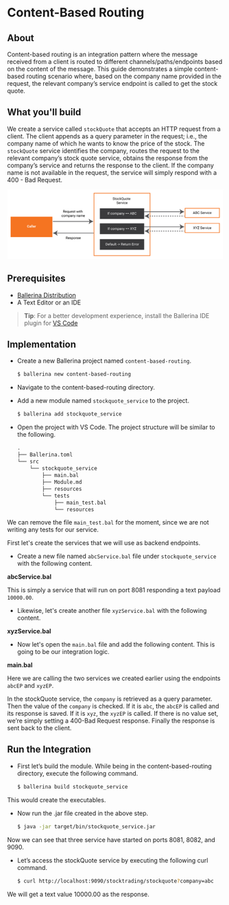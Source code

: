 # Content-Based Routing

## About

Content-based routing is an integration pattern where the message received from a client is routed to different channels/paths/endpoints based on the content of the message. This guide demonstrates a simple content-based routing scenario where, based on the company name provided in the request, the relevant company’s service endpoint is called to get the stock quote.

## What you'll build

We create a service called `stockQuote` that accepts an HTTP request from a client. The client appends as a query parameter in the request; i.e., the company name of which he wants to know the price of the stock. The `stockQuote` service identifies the company, routes the request to the relevant company’s stock quote service, obtains the response from the company’s service and returns the response to the client. If the company name is not available in the request, the service will simply respond with a 400 - Bad Request.

![cbr](../../../../assets/img/content_based_routing.jpg)

## Prerequisites

- [Ballerina Distribution](https://ballerina.io/learn/getting-started/)
- A Text Editor or an IDE 
> **Tip**: For a better development experience, install the Ballerina IDE plugin for [VS Code](https://marketplace.visualstudio.com/items?itemName=ballerina.ballerina)
	
## Implementation

* Create a new Ballerina project named `content-based-routing`.

    ```bash
    $ ballerina new content-based-routing
    ```

* Navigate to the content-based-routing directory.

* Add a new module named `stockquote_service` to the project.

    ```bash
    $ ballerina add stockquote_service
    ```

* Open the project with VS Code. The project structure will be similar to the following.

    ```shell
    .
    ├── Ballerina.toml
    └── src
        └── stockquote_service
            ├── main.bal
            ├── Module.md
            ├── resources
            └── tests
                ├── main_test.bal
                └── resources
    ```

We can remove the file `main_test.bal` for the moment, since we are not writing any tests for our service.

First let's create the services that we will use as backend endpoints.

* Create a new file named `abcService.bal` file under `stockquote_service` with the following content.

**abcService.bal**

<!-- INCLUDE_CODE: src/stockquote_service/abcService.bal -->

This is simply a service that will run on port 8081 responding a text payload `10000.00`.

* Likewise, let's create another file `xyzService.bal` with the following content.

**xyzService.bal**

<!-- INCLUDE_CODE: src/stockquote_service/xyzService.bal -->

* Now let's open the `main.bal` file and add the following content. This is going to be our integration logic.

**main.bal**

<!-- INCLUDE_CODE: src/stockquote_service/main.bal -->

Here we are calling the two services we created earlier using the endpoints `abcEP` and `xyzEP`.

In the stockQuote service, the `company` is retrieved as a query parameter. Then the value of the `company` is checked. If it is `abc`, the `abcEP` is called and its response is saved. If it is `xyz`, the `xyzEP` is called. If there is no value set, we’re simply setting a 400-Bad Request response. Finally the response is sent back to the client.

## Run the Integration

* First let’s build the module. While being in the content-based-routing directory, execute the following command.

    ```bash
    $ ballerina build stockquote_service
    ```

This would create the executables.

* Now run the .jar file created in the above step.

    ```bash
    $ java -jar target/bin/stockquote_service.jar
    ```

Now we can see that three service have started on ports 8081, 8082, and 9090. 

* Let’s access the stockQuote service by executing the following curl command.

    ```bash
    $ curl http://localhost:9090/stocktrading/stockquote?company=abc
    ```

We will get a text value 10000.00 as the response.

